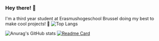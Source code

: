 ### Hey there! 👋

I'm a third year student at Erasmushogeschool Brussel doing my best to make cool projects! 🚀
![Top Langs](https://github-readme-stats.vercel.app/api/top-langs/?username=Matthias-VdC)

![Anurag's GitHub stats](https://github-readme-stats.vercel.app/api?username=Matthias-VdC&show_icons=true&theme=tokyonight)
[![Readme Card](https://github-readme-stats.vercel.app/api/pin/?username=Matthias-VdC&repo=iot-ai-werkstuk-matthias&show_icons=true&theme=tokyonight)](https://github.com/Matthias-VdC/iot-ai-werkstuk-matthias)
